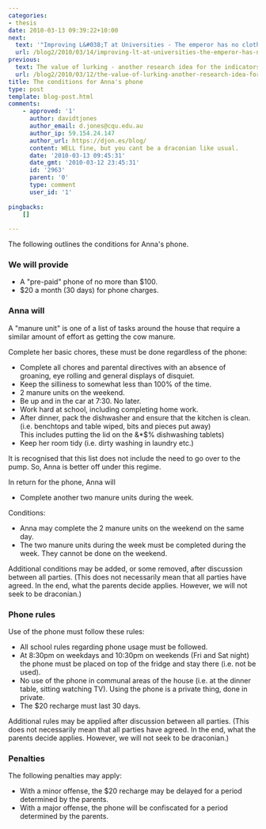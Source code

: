 ```yaml
---
categories:
- thesis
date: 2010-03-13 09:39:22+10:00
next:
  text: '"Improving L&#038;T at Universities - The emperor has no clothes"'
  url: /blog2/2010/03/14/improving-lt-at-universities-the-emperor-has-no-clothes/
previous:
  text: The value of lurking - another research idea for the indicators project
  url: /blog2/2010/03/12/the-value-of-lurking-another-research-idea-for-the-indicators-project/
title: The conditions for Anna's phone
type: post
template: blog-post.html
comments:
    - approved: '1'
      author: davidtjones
      author_email: d.jones@cqu.edu.au
      author_ip: 59.154.24.147
      author_url: https://djon.es/blog/
      content: WELL fine, but you cant be a draconian like usual.
      date: '2010-03-13 09:45:31'
      date_gmt: '2010-03-12 23:45:31'
      id: '2963'
      parent: '0'
      type: comment
      user_id: '1'
    
pingbacks:
    []
    
---
```

The following outlines the conditions for Anna's phone.

### We will provide

- A "pre-paid" phone of no more than $100.
- $20 a month (30 days) for phone charges.

### Anna will

A "manure unit" is one of a list of tasks around the house that require a similar amount of effort as getting the cow manure.

Complete her basic chores, these must be done regardless of the phone:

- Complete all chores and parental directives with an absence of groaning, eye rolling and general displays of disquiet.
- Keep the silliness to somewhat less than 100% of the time.
- 2 manure units on the weekend.
- Be up and in the car at 7:30. No later.
- Work hard at school, including completing home work.
- After dinner, pack the dishwasher and ensure that the kitchen is clean. (i.e. benchtops and table wiped, bits and pieces put away)  
    This includes putting the lid on the &\*$% dishwashing tablets)
- Keep her room tidy (i.e. dirty washing in laundry etc.)

It is recognised that this list does not include the need to go over to the pump. So, Anna is better off under this regime.

In return for the phone, Anna will

- Complete another two manure units during the week.

Conditions:

- Anna may complete the 2 manure units on the weekend on the same day.
- The two manure units during the week must be completed during the week. They cannot be done on the weekend.

Additional conditions may be added, or some removed, after discussion between all parties. (This does not necessarily mean that all parties have agreed. In the end, what the parents decide applies. However, we will not seek to be draconian.)

### Phone rules

Use of the phone must follow these rules:

- All school rules regarding phone usage must be followed.
- At 8:30pm on weekdays and 10:30pm on weekends (Fri and Sat night) the phone must be placed on top of the fridge and stay there (i.e. not be used).
- No use of the phone in communal areas of the house (i.e. at the dinner table, sitting watching TV). Using the phone is a private thing, done in private.
- The $20 recharge must last 30 days.

Additional rules may be applied after discussion between all parties. (This does not necessarily mean that all parties have agreed. In the end, what the parents decide applies. However, we will not seek to be draconian.)

### Penalties

The following penalties may apply:

- With a minor offense, the $20 recharge may be delayed for a period determined by the parents.
- With a major offense, the phone will be confiscated for a period determined by the parents.